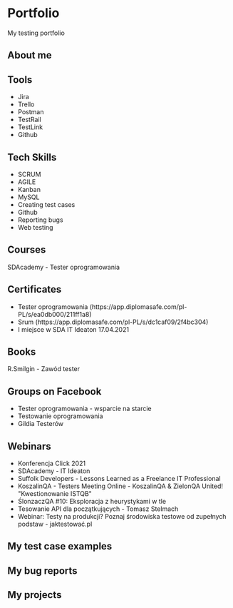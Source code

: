 # Portfolio
My testing portfolio

<h2>About me</h2>

<h2>Tools</h2>
  <ul>
<li>Jira</li>
<li>Trello</li>
<li>Postman</li>
<li>TestRail</li>
<li>TestLink</li>
<li>Github</li>
</ul> 

<h2>Tech Skills</h2>
 <ul>
<li>SCRUM</li>
<li>AGILE</li>
<li>Kanban</li>
<li>MySQL</li>
<li>Creating test cases</li>
<li>Github</li>
<li>Reporting bugs</li>
<li>Web testing</li>
</ul> 


<h2>Courses</h2>
SDAcademy - Tester oprogramowania
<h2>Certificates</h2>
<ul>
  <li>Tester oprogramowania (https://app.diplomasafe.com/pl-PL/s/ea0db000/211ff1a8)</li>
  <li>Srum (https://app.diplomasafe.com/pl-PL/s/dc1caf09/2f4bc304)</li>
  <li>I miejsce w SDA IT Ideaton 17.04.2021 </li></ul>
<h2>Books</h2>
R.Smilgin - Zawód tester
<h2>Groups on Facebook</h2>
<ul>
<li>Tester oprogramowania - wsparcie na starcie</li>
<li>Testowanie oprogramowania</li>
<li>Gildia Testerów</li>
  </ul>

<h2>Webinars</h2>
<ul>
<li>Konferencja Click 2021</li>
<li>SDAcademy - IT Ideaton</li>
<li>Suffolk Developers - Lessons Learned as a Freelance IT Professional</li>
<li>KoszalinQA - Testers Meeting Online - KoszalinQA & ZielonQA United! "Kwestionowanie ISTQB"</li>
<li>ŚlonzaczQA #10: Eksploracja z heurystykami w tle</li>
 <li>Tesowanie API dla początkujących - Tomasz Stelmach</li>
<li>Webinar: Testy na produkcji? Poznaj środowiska testowe od zupełnych podstaw - jaktestować.pl</li>
</ul>
<h2>My test case examples</h2>
<h2>My bug reports</h2>
<h2>My projects</h2>
